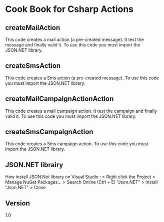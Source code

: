 Cook Book for Csharp Actions
==


createMailAction
--

This code creates a mail action (a pre-created message). It test the message and finally valid it.
To use this code you must import the JSON.NET library.

createSmsAction
--

This code creates a Sms action (a pre-created message).
To use this code you must import the JSON.NET library.

createMailCampaignActionAction
--

This code creates a mail campaign action. It test the campaign and finally valid it.
To use this code you must import the JSON.NET library.

createSmsCampaignAction
--

This code creates a Sms campaign action.
To use this code you must import the JSON.NET library.

JSON.NET librairy
--

How install JSON.Net library on Visual Studio : > Right click the Project > Manage NuGet Packages... > Search Online (Ctrl + E) "Json.NET" > Install "Json.NET" > Close


Version
--

1.0
